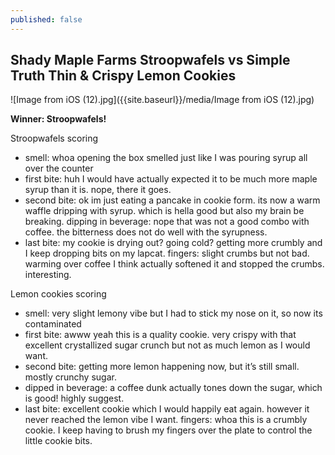 ```yaml
---
published: false
---
```

## Shady Maple Farms Stroopwafels vs Simple Truth Thin & Crispy Lemon Cookies

![Image from iOS (12).jpg]({{site.baseurl}}/media/Image from iOS (12).jpg)


**Winner: Stroopwafels!**

Stroopwafels scoring
- smell: whoa opening the box smelled just like I was pouring syrup all over the counter
- first bite: huh I would have actually expected it to be much more maple syrup than it is. nope, there it goes.
- second bite: ok im just eating a pancake in cookie form. its now a warm waffle dripping with syrup. which is hella good but also my brain be breaking.
dipping in beverage: nope that was not a good combo with coffee. the bitterness does not do well with the syrupness.
- last bite: my cookie is drying out? going cold? getting more crumbly and I keep dropping bits on my lapcat.
fingers: slight crumbs but not bad. warming over coffee I think actually softened it and stopped the crumbs. interesting.

Lemon cookies scoring
- smell: very slight lemony vibe but I had to stick my nose on it, so now its contaminated
- first bite: awww yeah this is a quality cookie. very crispy with that excellent crystallized sugar crunch but not as much lemon as I would want.
- second bite: getting more lemon happening now, but it’s still small. mostly crunchy sugar.
- dipped in beverage: a coffee dunk actually tones down the sugar, which is good! highly suggest.
- last bite: excellent cookie which I would happily eat again. however it never reached the lemon vibe I want.
fingers: whoa this is a crumbly cookie. I keep having to brush my fingers over the plate to control the little cookie bits.
